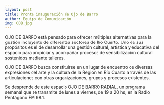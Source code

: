 ```yaml
---
layout: post
title: Pronta inauguración de Ojo de Barro
author: Equipo de Comunicación
img: ODB.jpg
---
```


OJO DE BARRO está pensado para ofrecer múltiples alternativas para la gestión incluyente de diferentes sectores de Río Cuarto. Uno de sus propósitos es el de desarrollar una gestión cultural, artística y educativa del espacio para propiciar y acompañar procesos de sensibilización cultural sostenidos mediante talleres.

OJO DE BARRO busca constituirse en un lugar de encuentro de diversas expresiones del arte y la cultura de la Región en Río Cuarto a través de las articulaciones con otras organizaciones, grupos y procesos existentes.

Se desprende de este espacio OJO DE BARRO RADIAL, un programa semanal que se transmite de lunes a viernes, de 19 a 20 hs, en la Radio Pentágono FM 98.1.
